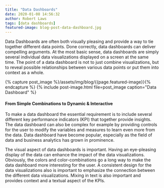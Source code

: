 ```yaml
---
title: "Data Dashboards"
date: 2020-01-08 14:56:32
author: Robert Laws
tags: [data dashboards]
featured-image: blog-post-data-dashboard.jpg
---
```

Data Dashboards are often both visually pleasing and provide a way to tie together different data points. <!-- more --> Done correctly, data dashboards can deliver compelling arguments. At the most basic sense, data dashboards are simply several individual data visualizations displayed on a screen at the same time. The point of a data dashboard is not to just combine visualizations, but to reveal possible relationships between various data points or put them into context as a whole.

{% capture post_image %}/assets/img/blog/{{page.featured-image}}{% endcapture %}
{% include post-image.html file=post_image caption="Data Dashboard" %}

#### From Simple Combinations to Dynamic & Interactive

To make a data dashboard the essential requirement is to include several different key performance indicators (KPI) that together provide insights. The data dashboard can also be complex for example by providing controls for the user to modify the variables and measures to learn even more from the data. Data dashboard have become popular, especially as the field of data and business analytics has grown in prominence.

The visual aspect of data dashboards is important. Having an eye-pleasing display of the data can enhance the impact of the data visualizations. Obviously, the colors and color-combinations go a long way to make the data dashboard more interesting for the user. A consistent design for the data visualizations also is important to emphasize the connection between the different data visualizations. Mixing in text is also important and provides context and a textual aspect of the KPIs.